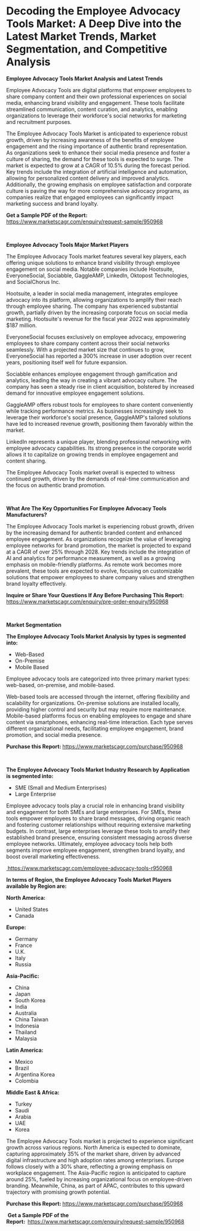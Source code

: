 <p><h1>Decoding the Employee Advocacy Tools Market: A Deep Dive into the Latest Market Trends, Market Segmentation, and Competitive Analysis</h1></p><p><strong>Employee Advocacy Tools Market Analysis and Latest Trends</strong></p>
<p><p>Employee Advocacy Tools are digital platforms that empower employees to share company content and their own professional experiences on social media, enhancing brand visibility and engagement. These tools facilitate streamlined communication, content curation, and analytics, enabling organizations to leverage their workforce's social networks for marketing and recruitment purposes.</p><p>The Employee Advocacy Tools Market is anticipated to experience robust growth, driven by increasing awareness of the benefits of employee engagement and the rising importance of authentic brand representation. As organizations seek to enhance their social media presence and foster a culture of sharing, the demand for these tools is expected to surge. The market is expected to grow at a CAGR of 10.5% during the forecast period. Key trends include the integration of artificial intelligence and automation, allowing for personalized content delivery and improved analytics. Additionally, the growing emphasis on employee satisfaction and corporate culture is paving the way for more comprehensive advocacy programs, as companies realize that engaged employees can significantly impact marketing success and brand loyalty.</p></p>
<p><strong>Get a Sample PDF of the Report:&nbsp;</strong> <a href="https://www.marketscagr.com/enquiry/request-sample/950968?utm_campaign=3290&utm_medium=2&utm_source=Github&utm_content=ia&utm_term=18042025&utm_id=employee-advocacy-tools">https://www.marketscagr.com/enquiry/request-sample/950968</a></p>
<p>&nbsp;</p>
<p><strong>Employee Advocacy Tools Major Market Players</strong></p>
<p><p>The Employee Advocacy Tools market features several key players, each offering unique solutions to enhance brand visibility through employee engagement on social media. Notable companies include Hootsuite, EveryoneSocial, Sociabble, GaggleAMP, LinkedIn, Oktopost Technologies, and SocialChorus Inc.</p><p>Hootsuite, a leader in social media management, integrates employee advocacy into its platform, allowing organizations to amplify their reach through employee sharing. The company has experienced substantial growth, partially driven by the increasing corporate focus on social media marketing. Hootsuite's revenue for the fiscal year 2022 was approximately $187 million.</p><p>EveryoneSocial focuses exclusively on employee advocacy, empowering employees to share company content across their social networks seamlessly. With a projected market size that continues to grow, EveryoneSocial has reported a 300% increase in user adoption over recent years, positioning itself well for future expansion.</p><p>Sociabble enhances employee engagement through gamification and analytics, leading the way in creating a vibrant advocacy culture. The company has seen a steady rise in client acquisition, bolstered by increased demand for innovative employee engagement solutions.</p><p>GaggleAMP offers robust tools for employees to share content conveniently while tracking performance metrics. As businesses increasingly seek to leverage their workforce's social presence, GaggleAMP's tailored solutions have led to increased revenue growth, positioning them favorably within the market.</p><p>LinkedIn represents a unique player, blending professional networking with employee advocacy capabilities. Its strong presence in the corporate world allows it to capitalize on growing trends in employee engagement and content sharing. </p><p>The Employee Advocacy Tools market overall is expected to witness continued growth, driven by the demands of real-time communication and the focus on authentic brand promotion.</p></p>
<p>&nbsp;</p>
<p><strong>What Are The Key Opportunities For Employee Advocacy Tools Manufacturers?</strong></p>
<p><p>The Employee Advocacy Tools market is experiencing robust growth, driven by the increasing demand for authentic branded content and enhanced employee engagement. As organizations recognize the value of leveraging employee networks for brand promotion, the market is projected to expand at a CAGR of over 25% through 2028. Key trends include the integration of AI and analytics for performance measurement, as well as a growing emphasis on mobile-friendly platforms. As remote work becomes more prevalent, these tools are expected to evolve, focusing on customizable solutions that empower employees to share company values and strengthen brand loyalty effectively.</p></p>
<p><strong>Inquire or Share Your Questions If Any Before Purchasing This Report:</strong> <a href="https://www.marketscagr.com/enquiry/pre-order-enquiry/950968?utm_campaign=3290&utm_medium=2&utm_source=Github&utm_content=ia&utm_term=18042025&utm_id=employee-advocacy-tools">https://www.marketscagr.com/enquiry/pre-order-enquiry/950968</a></p>
<p>&nbsp;</p>
<p><strong>Market Segmentation</strong></p>
<p><strong>The Employee Advocacy Tools Market Analysis by types is segmented into:</strong></p>
<p><ul><li>Web-Based</li><li>On-Premise</li><li>Mobile Based</li></ul></p>
<p><p>Employee advocacy tools are categorized into three primary market types: web-based, on-premise, and mobile-based. </p><p>Web-based tools are accessed through the internet, offering flexibility and scalability for organizations. On-premise solutions are installed locally, providing higher control and security but may require more maintenance. Mobile-based platforms focus on enabling employees to engage and share content via smartphones, enhancing real-time interaction. Each type serves different organizational needs, facilitating employee engagement, brand promotion, and social media presence.</p></p>
<p><strong>Purchase this Report:&nbsp;</strong><a href="https://www.marketscagr.com/purchase/950968?utm_campaign=3290&utm_medium=2&utm_source=Github&utm_content=ia&utm_term=18042025&utm_id=employee-advocacy-tools">https://www.marketscagr.com/purchase/950968</a></p>
<p>&nbsp;</p>
<p><strong>The Employee Advocacy Tools Market Industry Research by Application is segmented into:</strong></p>
<p><ul><li>SME (Small and Medium Enterprises)</li><li>Large Enterprise</li></ul></p>
<p><p>Employee advocacy tools play a crucial role in enhancing brand visibility and engagement for both SMEs and large enterprises. For SMEs, these tools empower employees to share brand messages, driving organic reach and fostering customer relationships without requiring extensive marketing budgets. In contrast, large enterprises leverage these tools to amplify their established brand presence, ensuring consistent messaging across diverse employee networks. Ultimately, employee advocacy tools help both segments improve employee engagement, strengthen brand loyalty, and boost overall marketing effectiveness.</p></p>
<p><a href="https://www.marketscagr.com/employee-advocacy-tools-r950968?utm_campaign=3290&utm_medium=2&utm_source=Github&utm_content=ia&utm_term=18042025&utm_id=employee-advocacy-tools">&nbsp;https://www.marketscagr.com/employee-advocacy-tools-r950968</a></p>
<p><strong>In terms of Region, the Employee Advocacy Tools Market Players available by Region are:</strong></p>
<p>
    <p> <strong> North America: </strong>
        <ul>
            <li>United States</li>
            <li>Canada</li>
        </ul>
        </p> 
    <p> <strong> Europe: </strong>
        <ul>
            <li>Germany</li>
            <li>France</li>
            <li>U.K.</li>
            <li>Italy</li>
            <li>Russia</li>
        </ul>
        </p> 
    <p> <strong> Asia-Pacific: </strong>
        <ul>
            <li>China</li>
            <li>Japan</li>
            <li>South Korea</li>
            <li>India</li>
            <li>Australia</li>
            <li>China Taiwan</li>
            <li>Indonesia</li>
            <li>Thailand</li>
            <li>Malaysia</li>
        </ul>
        </p> 
    <p> <strong> Latin America: </strong>
        <ul>
            <li>Mexico</li>
            <li>Brazil</li>
            <li>Argentina Korea</li>
            <li>Colombia</li>
        </ul>
        </p> 
    <p> <strong> Middle East & Africa: </strong>
        <ul>
            <li>Turkey</li>
            <li>Saudi</li>
            <li>Arabia</li>
            <li>UAE</li>
            <li>Korea</li>
        </ul>
    </p>
    </p>
<p><p>The Employee Advocacy Tools market is projected to experience significant growth across various regions. North America is expected to dominate, capturing approximately 35% of the market share, driven by advanced digital infrastructure and high adoption rates among enterprises. Europe follows closely with a 30% share, reflecting a growing emphasis on workplace engagement. The Asia-Pacific region is anticipated to capture around 25%, fueled by increasing organizational focus on employee-driven branding. Meanwhile, China, as part of APAC, contributes to this upward trajectory with promising growth potential.</p></p>
<p><strong>Purchase this Report: </strong><a href="https://www.marketscagr.com/purchase/950968?utm_campaign=3290&utm_medium=2&utm_source=Github&utm_content=ia&utm_term=18042025&utm_id=employee-advocacy-tools">https://www.marketscagr.com/purchase/950968</a></p>
<p>&nbsp;<strong>Get a Sample PDF of the Report:&nbsp;&nbsp;</strong><a href="https://www.marketscagr.com/enquiry/request-sample/950968?utm_campaign=3290&utm_medium=2&utm_source=Github&utm_content=ia&utm_term=18042025&utm_id=employee-advocacy-tools">https://www.marketscagr.com/enquiry/request-sample/950968</a></p>
<p><strong></strong></p>
<p><p></p><p></p><p></p></p>